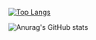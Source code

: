 [![Top Langs](https://github-readme-stats.vercel.app/api/top-langs/?username=DYPIXY&langs_count=10&hide=makefile,cmake)](https://github.com/DYPIXY/github-readme-stats)

![Anurag's GitHub stats](https://github-readme-stats.vercel.app/api?username=DYPIXY&count_private=true&show_icons=true&theme=radical)
